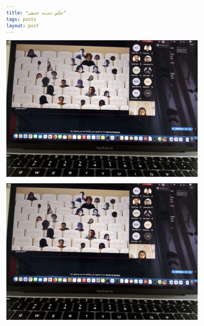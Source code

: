 ```yaml
---
title: ❝عکس دسته جمعی❞
tags: posts
layout: post
---
```

<p><img src="assets/images/2.jpg" class="img-fluid" alt="Responsive image"></p>


![placeholder](assets/images/2.jpg "assets/images/2.jpg")